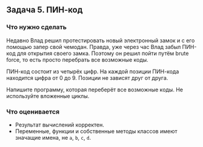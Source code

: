 ## Задача 5. ПИН-код
### Что нужно сделать
Недавно Влад решил протестировать новый электронный замок и с его помощью запер свой чемодан. Правда, уже через час Влад забыл ПИН-код для открытия своего замка. Поэтому он решил пойти путём brute force, то есть просто перебрать все возможные коды.

ПИН-код состоит из четырёх цифр. На каждой позиции ПИН-кода находится цифра от 0 до 9. Позиции не зависят друг от друга. 

Напишите программу, которая переберёт все возможные коды. Не используйте вложенные циклы.
### Что оценивается
- Результат вычислений корректен.
- Переменные, функции и собственные методы классов имеют значащие имена, не `a`, `b`, `c`, `d`.
